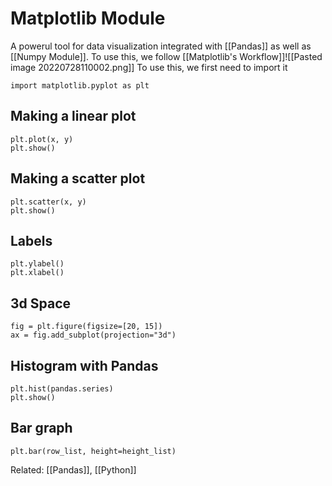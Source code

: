 # Matplotlib Module
A powerul tool for data visualization integrated with [[Pandas]] as well as [[Numpy Module]].
To use this, we follow [[Matplotlib's Workflow]]![[Pasted image 20220728110002.png]]
To use this, we first need to import it

`import matplotlib.pyplot as plt`


## Making a linear plot
```
plt.plot(x, y)
plt.show()
```

## Making a scatter plot
```
plt.scatter(x, y)
plt.show()
```

## Labels
```
plt.ylabel()
plt.xlabel()
```

## 3d Space
```
fig = plt.figure(figsize=[20, 15])
ax = fig.add_subplot(projection="3d")
```

## Histogram with Pandas
```
plt.hist(pandas.series)
plt.show()
```

## Bar graph
```
plt.bar(row_list, height=height_list)
```

Related: [[Pandas]], [[Python]]



